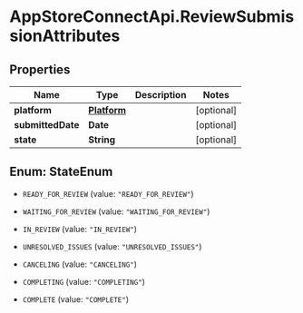 # AppStoreConnectApi.ReviewSubmissionAttributes

## Properties

Name | Type | Description | Notes
------------ | ------------- | ------------- | -------------
**platform** | [**Platform**](Platform.md) |  | [optional] 
**submittedDate** | **Date** |  | [optional] 
**state** | **String** |  | [optional] 



## Enum: StateEnum


* `READY_FOR_REVIEW` (value: `"READY_FOR_REVIEW"`)

* `WAITING_FOR_REVIEW` (value: `"WAITING_FOR_REVIEW"`)

* `IN_REVIEW` (value: `"IN_REVIEW"`)

* `UNRESOLVED_ISSUES` (value: `"UNRESOLVED_ISSUES"`)

* `CANCELING` (value: `"CANCELING"`)

* `COMPLETING` (value: `"COMPLETING"`)

* `COMPLETE` (value: `"COMPLETE"`)




